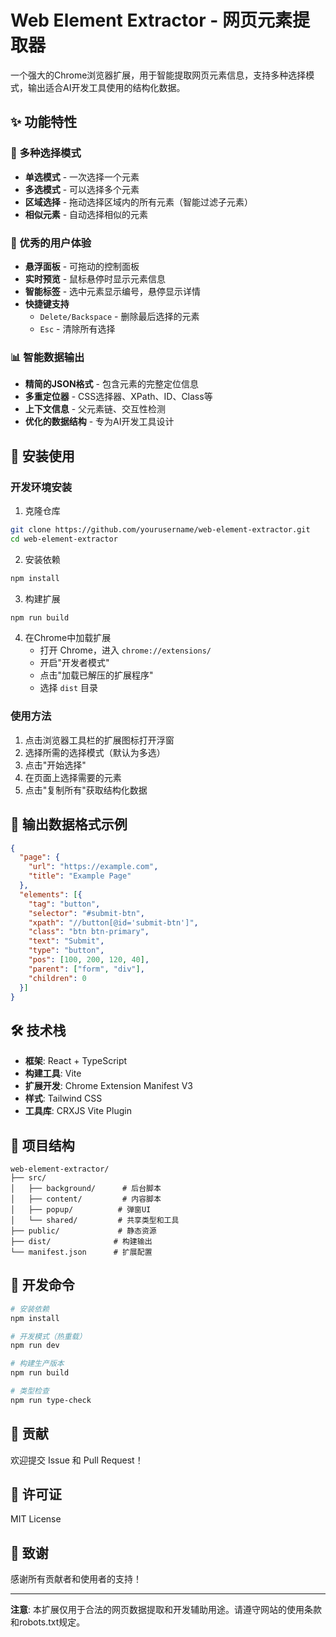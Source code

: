 # Web Element Extractor - 网页元素提取器

一个强大的Chrome浏览器扩展，用于智能提取网页元素信息，支持多种选择模式，输出适合AI开发工具使用的结构化数据。

## ✨ 功能特性

### 🎯 多种选择模式
- **单选模式** - 一次选择一个元素
- **多选模式** - 可以选择多个元素
- **区域选择** - 拖动选择区域内的所有元素（智能过滤子元素）
- **相似元素** - 自动选择相似的元素

### 🎨 优秀的用户体验
- **悬浮面板** - 可拖动的控制面板
- **实时预览** - 鼠标悬停时显示元素信息
- **智能标签** - 选中元素显示编号，悬停显示详情
- **快捷键支持**
  - `Delete/Backspace` - 删除最后选择的元素
  - `Esc` - 清除所有选择

### 📊 智能数据输出
- **精简的JSON格式** - 包含元素的完整定位信息
- **多重定位器** - CSS选择器、XPath、ID、Class等
- **上下文信息** - 父元素链、交互性检测
- **优化的数据结构** - 专为AI开发工具设计

## 🚀 安装使用

### 开发环境安装

1. 克隆仓库
```bash
git clone https://github.com/yourusername/web-element-extractor.git
cd web-element-extractor
```

2. 安装依赖
```bash
npm install
```

3. 构建扩展
```bash
npm run build
```

4. 在Chrome中加载扩展
   - 打开 Chrome，进入 `chrome://extensions/`
   - 开启"开发者模式"
   - 点击"加载已解压的扩展程序"
   - 选择 `dist` 目录

### 使用方法

1. 点击浏览器工具栏的扩展图标打开浮窗
2. 选择所需的选择模式（默认为多选）
3. 点击"开始选择"
4. 在页面上选择需要的元素
5. 点击"复制所有"获取结构化数据

## 📝 输出数据格式示例

```json
{
  "page": {
    "url": "https://example.com",
    "title": "Example Page"
  },
  "elements": [{
    "tag": "button",
    "selector": "#submit-btn",
    "xpath": "//button[@id='submit-btn']",
    "class": "btn btn-primary",
    "text": "Submit",
    "type": "button",
    "pos": [100, 200, 120, 40],
    "parent": ["form", "div"],
    "children": 0
  }]
}
```

## 🛠️ 技术栈

- **框架**: React + TypeScript
- **构建工具**: Vite
- **扩展开发**: Chrome Extension Manifest V3
- **样式**: Tailwind CSS
- **工具库**: CRXJS Vite Plugin

## 📂 项目结构

```
web-element-extractor/
├── src/
│   ├── background/      # 后台脚本
│   ├── content/         # 内容脚本
│   ├── popup/          # 弹窗UI
│   └── shared/         # 共享类型和工具
├── public/             # 静态资源
├── dist/              # 构建输出
└── manifest.json      # 扩展配置
```

## 🔧 开发命令

```bash
# 安装依赖
npm install

# 开发模式（热重载）
npm run dev

# 构建生产版本
npm run build

# 类型检查
npm run type-check
```

## 🤝 贡献

欢迎提交 Issue 和 Pull Request！

## 📄 许可证

MIT License

## 🙏 致谢

感谢所有贡献者和使用者的支持！

---

**注意**: 本扩展仅用于合法的网页数据提取和开发辅助用途。请遵守网站的使用条款和robots.txt规定。